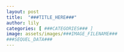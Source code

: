 ```yaml
---
layout: post
title:  "###TITLE_HERE###"
author: lily
categories: [ ###CATEGORIES### ]
image: assets/images/###IMAGE_FILENAME###
###SEQUEL_DATA###
---
```

